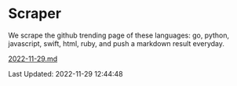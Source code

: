 # Scraper

We scrape the github trending page of these languages: go, python, javascript, swift, html, ruby, and push a markdown result everyday.

[2022-11-29.md](https://github.com/henson/Scraper/blob/master/2022-11-29.md)

Last Updated: 2022-11-29 12:44:48